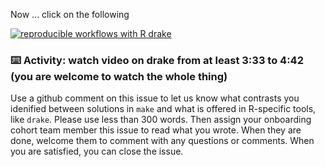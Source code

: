 Now ... click on the following

[![reproducible workflows with R drake](https://user-images.githubusercontent.com/2349007/81425244-cea12300-911c-11ea-8555-0c5a61fbee21.png)](https://vimeo.com/362383350  "Will Landau, Reproducible workflows at scale with drake, rOpenSci Community Call")


### :keyboard: Activity: watch video on drake from at least 3:33 to 4:42 (you are welcome to watch the whole thing)

Use a github comment on this issue to let us know what contrasts you idenified between solutions in `make` and what is offered in R-specific tools, like `drake`. Please use less than 300 words. Then assign your onboarding cohort team member this issue to read what you wrote. When they are done, welcome them to comment with any questions or comments. When you are satisfied, you can close the issue.  
